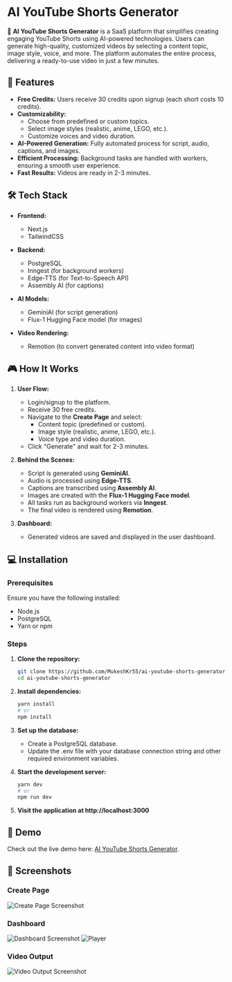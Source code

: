 # AI YouTube Shorts Generator  

🚀 **AI YouTube Shorts Generator** is a SaaS platform that simplifies creating engaging YouTube Shorts using AI-powered technologies. Users can generate high-quality, customized videos by selecting a content topic, image style, voice, and more. The platform automates the entire process, delivering a ready-to-use video in just a few minutes.  

## 🌟 Features  

- **Free Credits:** Users receive 30 credits upon signup (each short costs 10 credits).  
- **Customizability:**  
  - Choose from predefined or custom topics.  
  - Select image styles (realistic, anime, LEGO, etc.).  
  - Customize voices and video duration.  
- **AI-Powered Generation:** Fully automated process for script, audio, captions, and images.  
- **Efficient Processing:** Background tasks are handled with workers, ensuring a smooth user experience.  
- **Fast Results:** Videos are ready in 2-3 minutes.  

## 🛠️ Tech Stack  

- **Frontend:**  
  - Next.js  
  - TailwindCSS  

- **Backend:**  
  - PostgreSQL  
  - Inngest (for background workers)  
  - Edge-TTS (for Text-to-Speech API)  
  - Assembly AI (for captions)  

- **AI Models:**  
  - GeminiAI (for script generation)  
  - Flux-1 Hugging Face model (for images)  

- **Video Rendering:**  
  - Remotion (to convert generated content into video format)  

## 🎮 How It Works  

1. **User Flow:**  
   - Login/signup to the platform.  
   - Receive 30 free credits.  
   - Navigate to the **Create Page** and select:  
     - Content topic (predefined or custom).  
     - Image style (realistic, anime, LEGO, etc.).  
     - Voice type and video duration.  
   - Click "Generate" and wait for 2-3 minutes.  

2. **Behind the Scenes:**  
   - Script is generated using **GeminiAI**.  
   - Audio is processed using **Edge-TTS**.  
   - Captions are transcribed using **Assembly AI**.  
   - Images are created with the **Flux-1 Hugging Face model**.  
   - All tasks run as background workers via **Inngest**.  
   - The final video is rendered using **Remotion**.  

3. **Dashboard:**  
   - Generated videos are saved and displayed in the user dashboard.  

## 💻 Installation  

### Prerequisites  
Ensure you have the following installed:  
- Node.js  
- PostgreSQL  
- Yarn or npm  

### Steps  

1. **Clone the repository:**
   ```bash  
   git clone https://github.com/MukeshKr55/ai-youtube-shorts-generator.git  
   cd ai-youtube-shorts-generator
   ```
   
2. **Install dependencies:**
    ```bash
    yarn install  
    # or  
    npm install  
    ```
    
 3. **Set up the database:**
    - Create a PostgreSQL database.
    - Update the .env file with your database connection string and other required environment variables.

4. **Start the development server:**
    ```bash
    yarn dev  
    # or  
    npm run dev
    ```

5. **Visit the application at http://localhost:3000**

## 🎥 Demo  

Check out the live demo here: [AI YouTube Shorts Generator](https://ai-youtube-shorts-generator-coral.vercel.app/).  

## 📸 Screenshots  

### Create Page  
![Create Page Screenshot](https://github.com/user-attachments/assets/ea7470c8-6c43-4eb1-905e-8ba1ef54e159)


### Dashboard  
![Dashboard Screenshot](https://github.com/user-attachments/assets/9e00bab7-c0a8-4418-9638-3a0a4b5ec35e)
![Player](https://github.com/user-attachments/assets/1b29668f-1d11-44fe-9dc1-49e1a3eaefa1)



### Video Output  
![Video Output Screenshot](https://via.placeholder.com/800x400?text=Video+Preview)  


